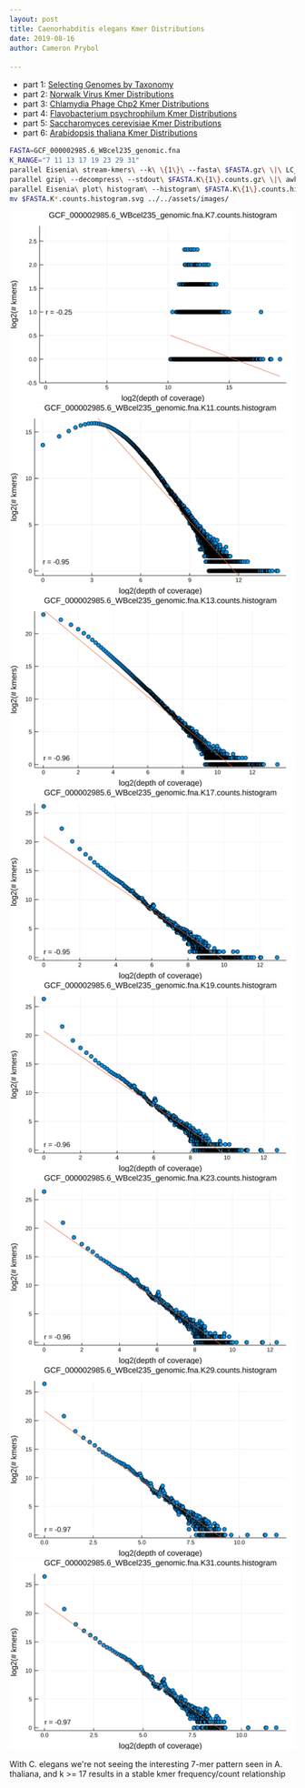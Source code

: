 ```yaml
---
layout: post  
title: Caenorhabditis elegans Kmer Distributions  
date: 2019-08-16  
author: Cameron Prybol  

---
```


- part 1: [Selecting Genomes by Taxonomy](/selecting-genomes-by-taxonomy.html)
- part 2: [Norwalk Virus Kmer Distributions](/norwalk-virus-kmer-distributions.html)
- part 3: [Chlamydia Phage Chp2 Kmer Distributions](/chlamydia-phage-chp2-kmer-distributions.html)
- part 4: [Flavobacterium psychrophilum Kmer Distributions](/flavobacterium-psychrophilum-kmer-distributions.html)
- part 5: [Saccharomyces cerevisiae Kmer Distributions](/saccharomyces-cerevisiae-kmer-distributions.html)
- part 6: [Arabidopsis thaliana Kmer Distributions](/arabidopsis-thaliana-kmer-distributions.html)

```bash
FASTA=GCF_000002985.6_WBcel235_genomic.fna
K_RANGE="7 11 13 17 19 23 29 31"
parallel Eisenia\ stream-kmers\ --k\ \{1\}\ --fasta\ $FASTA.gz\ \|\ LC_ALL=C\ sort\ --temporary-directory\ \.\ --compress-program\ gzip \|\ uniq\ --count\ \| gzip\ \>\ $FASTA.K\{1\}.counts.gz ::: $K_RANGE
parallel gzip\ --decompress\ --stdout\ $FASTA.K\{1\}.counts.gz\ \|\ awk\ \'\{print\ \$1\}\'\ \|\ LC_ALL=C\ sort\ --numeric\ \|\ uniq\ --count\ \>\ $FASTA.K\{1\}.counts.histogram ::: $K_RANGE
parallel Eisenia\ plot\ histogram\ --histogram\ $FASTA.K\{1\}.counts.histogram ::: $K_RANGE
mv $FASTA.K*.counts.histogram.svg ../../assets/images/
```

![](../assets/images/GCF_000002985.6_WBcel235_genomic.fna.K7.counts.histogram.svg)
![](../assets/images/GCF_000002985.6_WBcel235_genomic.fna.K11.counts.histogram.svg)
![](../assets/images/GCF_000002985.6_WBcel235_genomic.fna.K13.counts.histogram.svg)
![](../assets/images/GCF_000002985.6_WBcel235_genomic.fna.K17.counts.histogram.svg)
![](../assets/images/GCF_000002985.6_WBcel235_genomic.fna.K19.counts.histogram.svg)
![](../assets/images/GCF_000002985.6_WBcel235_genomic.fna.K23.counts.histogram.svg)
![](../assets/images/GCF_000002985.6_WBcel235_genomic.fna.K29.counts.histogram.svg)
![](../assets/images/GCF_000002985.6_WBcel235_genomic.fna.K31.counts.histogram.svg)

With C. elegans we're not seeing the interesting 7-mer pattern seen in A. thaliana, and k >= 17 results in a stable kmer frequency/count relationship
